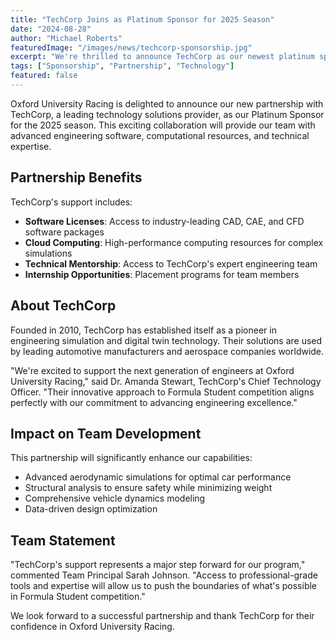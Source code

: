```yaml
---
title: "TechCorp Joins as Platinum Sponsor for 2025 Season"
date: "2024-08-28"
author: "Michael Roberts"
featuredImage: "/images/news/techcorp-sponsorship.jpg"
excerpt: "We're thrilled to announce TechCorp as our newest platinum sponsor, bringing cutting-edge technology solutions to our 2025 campaign."
tags: ["Sponsorship", "Partnership", "Technology"]
featured: false
---
```


Oxford University Racing is delighted to announce our new partnership with TechCorp, a leading technology solutions provider, as our Platinum Sponsor for the 2025 season. This exciting collaboration will provide our team with advanced engineering software, computational resources, and technical expertise.

## Partnership Benefits

TechCorp's support includes:

- **Software Licenses**: Access to industry-leading CAD, CAE, and CFD software packages
- **Cloud Computing**: High-performance computing resources for complex simulations
- **Technical Mentorship**: Access to TechCorp's expert engineering team
- **Internship Opportunities**: Placement programs for team members

## About TechCorp

Founded in 2010, TechCorp has established itself as a pioneer in engineering simulation and digital twin technology. Their solutions are used by leading automotive manufacturers and aerospace companies worldwide.

"We're excited to support the next generation of engineers at Oxford University Racing," said Dr. Amanda Stewart, TechCorp's Chief Technology Officer. "Their innovative approach to Formula Student competition aligns perfectly with our commitment to advancing engineering excellence."

## Impact on Team Development

This partnership will significantly enhance our capabilities:

- Advanced aerodynamic simulations for optimal car performance
- Structural analysis to ensure safety while minimizing weight
- Comprehensive vehicle dynamics modeling
- Data-driven design optimization

## Team Statement

"TechCorp's support represents a major step forward for our program," commented Team Principal Sarah Johnson. "Access to professional-grade tools and expertise will allow us to push the boundaries of what's possible in Formula Student competition."

We look forward to a successful partnership and thank TechCorp for their confidence in Oxford University Racing.